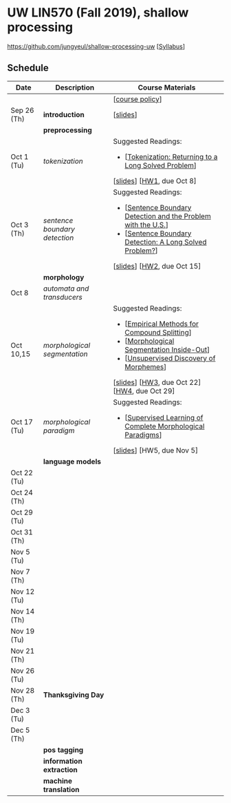 # UW LIN570 (Fall 2019), shallow processing 

https://github.com/jungyeul/shallow-processing-uw [[Syllabus](https://www.overleaf.com/read/xvnxwrgqrpzt)]

## Schedule
| Date |	Description	 |Course Materials |
| ------------ | ------------ | ------------  |
|  |  | [[course policy](https://drive.google.com/open?id=1Q0ddg8ZU0IRxa9HorTTKfnqrfg_KcUpd)] |
| Sep 26 (Th) | **introduction** | [[slides](https://www.overleaf.com/read/zdcvpbszggkq)]|
|  | **preprocessing**  | |
| Oct 1 (Tu) |  *tokenization*  |  Suggested Readings:  <ul><li>[[Tokenization: Returning to a Long Solved Problem](http://aclweb.org/anthology/P/P12/P12-2074.pdf)]</li></ul> [[slides](https://www.overleaf.com/read/jdgvkvxxhvbx)] [[HW1](https://www.overleaf.com/read/zvhzvbsfbbtf), due Oct 8]|
| Oct 3 (Th) | *sentence boundary detection*   |   Suggested Readings:  <ul><li>[[Sentence Boundary Detection and the Problem with the U.S.](http://aclweb.org/anthology/N/N09/N09-2061.pdf)]</li><li>[[Sentence Boundary Detection: A Long Solved Problem?](http://aclweb.org/anthology/C/C12/C12-2096.pdf)]</li></ul> [[slides](https://www.overleaf.com/read/nqmdhrfvsfnw)] [[HW2](https://www.overleaf.com/read/hpddrmcpqfkb), due Oct 15]|
|  | **morphology**  | |
| Oct 8  | *automata and transducers* |   |
| Oct 10,15 | *morphological segmentation*  | Suggested Readings:  <ul><li>[[Empirical Methods for Compound Splitting](http://www.aclweb.org/anthology/E03-1076)]</li> <li>[[Morphological Segmentation Inside-Out](https://www.aclweb.org/anthology/D16-1256/)]</li><li>[[Unsupervised Discovery of Morphemes](http://aclweb.org/anthology/W02-0603)]</li></ul> [[slides](https://www.overleaf.com/read/jmwnfdnknbjc)] [[HW3](https://www.overleaf.com/read/kfgjbcvbfxmq), due Oct 22] [[HW4](https://www.overleaf.com/read/wtzvfqwvtbfw), due Oct 29]  |
| Oct 17 (Tu) | *morphological paradigm* | Suggested Readings:  <ul><li>[[Supervised Learning of Complete Morphological Paradigms](https://www.aclweb.org/anthology/N13-1138)]</li></ul> [[slides](https://www.overleaf.com/read/ssxrfqdqbybg)] [HW5, due Nov 5] |
|  | **language models**  | |
| Oct 22 (Tu) |  |   |
| Oct 24 (Th) |  |  |
| Oct 29 (Tu) |  |   |
| Oct 31 (Th) |  |   |
| Nov 5 (Tu) |  |    |
| Nov 7 (Th) |  |   |
| Nov 12 (Tu) |  |    |
| Nov 14 (Th) |  |   |
| Nov 19 (Tu) |  |    |
| Nov 21 (Th) |  |   |
| Nov 26 (Tu) |  |    |
| Nov 28 (Th) | **Thanksgiving Day**  |   |
| Dec 3 (Tu) |  |    |
| Dec 5 (Th) |  |   |
|  | **pos tagging**  | |
|  | **information extraction**  | |
|  | **machine translation**  | |


